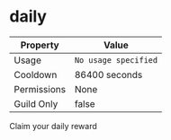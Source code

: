 # daily

| Property | Value |
|----------|-------|
| Usage | `No usage specified` |
| Cooldown | 86400 seconds |
| Permissions | None |
| Guild Only | false |

Claim your daily reward